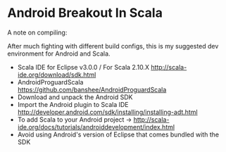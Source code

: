 Android Breakout In Scala
=========================

A note on compiling:

After much fighting with different build configs, this is my suggested dev environment for Android and Scala.
- Scala IDE for Eclipse v3.0.0 / For Scala 2.10.X http://scala-ide.org/download/sdk.html
- AndroidProguardScala https://github.com/banshee/AndroidProguardScala
- Download and unpack the Android SDK 
- Import the Android plugin to Scala IDE http://developer.android.com/sdk/installing/installing-adt.html
- To add Scala to your Android project -> http://scala-ide.org/docs/tutorials/androiddevelopment/index.html
- Avoid using Android's version of Eclipse that comes bundled with the SDK
